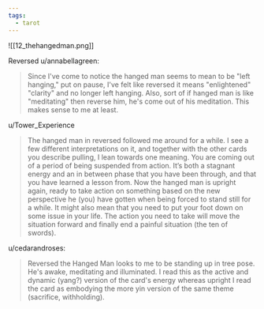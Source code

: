 ```yaml
---
tags:
  - tarot
---
```

![[12_thehangedman.png]]

Reversed
u/annabellagreen:
> Since I've come to notice the hanged man seems to mean to be "left hanging," put on pause, I've felt like reversed it means "enlightened" "clarity" and no longer left hanging. Also, sort of if hanged man is like "meditating" then reverse him, he's come out of his meditation. This makes sense to me at least.

u/Tower_Experience
> The hanged man in reversed followed me around for a while. I see a few different interpretations on it, and together with the other cards you describe pulling, I lean towards one meaning. You are coming out of a period of being suspended from action. It’s both a stagnant energy and an in between phase that you have been through, and that you have learned a lesson from. Now the hanged man is upright again, ready to take action on something based on the new perspective he (you) have gotten when being forced to stand still for a while. It might also mean that you need to put your foot down on some issue in your life. The action you need to take will move the situation forward and finally end a painful situation (the ten of swords).

u/cedarandroses:
> Reversed the Hanged Man looks to me to be standing up in tree pose. He's awake, meditating and illuminated. I read this as the active and dynamic (yang?) version of the card's energy whereas upright I read the card as embodying the more yin version of the same theme (sacrifice, withholding).